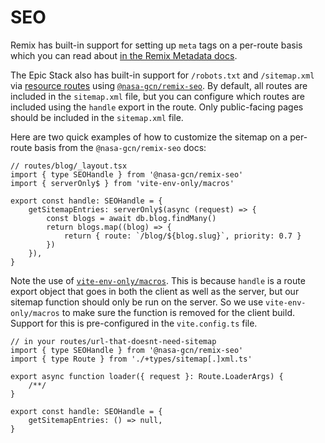 # SEO

Remix has built-in support for setting up `meta` tags on a per-route basis which
you can read about
[in the Remix Metadata docs](https://remix.run/docs/en/main/route/meta).

The Epic Stack also has built-in support for `/robots.txt` and `/sitemap.xml`
via [resource routes](https://remix.run/docs/en/main/guides/resource-routes)
using [`@nasa-gcn/remix-seo`](https://github.com/nasa-gcn/remix-seo). By
default, all routes are included in the `sitemap.xml` file, but you can
configure which routes are included using the `handle` export in the route. Only
public-facing pages should be included in the `sitemap.xml` file.

Here are two quick examples of how to customize the sitemap on a per-route basis
from the `@nasa-gcn/remix-seo` docs:

```tsx
// routes/blog/_layout.tsx
import { type SEOHandle } from '@nasa-gcn/remix-seo'
import { serverOnly$ } from 'vite-env-only/macros'

export const handle: SEOHandle = {
	getSitemapEntries: serverOnly$(async (request) => {
		const blogs = await db.blog.findMany()
		return blogs.map((blog) => {
			return { route: `/blog/${blog.slug}`, priority: 0.7 }
		})
	}),
}
```

Note the use of
[`vite-env-only/macros`](https://github.com/pcattori/vite-env-only). This is
because `handle` is a route export object that goes in both the client as well
as the server, but our sitemap function should only be run on the server. So we
use `vite-env-only/macros` to make sure the function is removed for the client
build. Support for this is pre-configured in the `vite.config.ts` file.

```tsx
// in your routes/url-that-doesnt-need-sitemap
import { type SEOHandle } from '@nasa-gcn/remix-seo'
import { type Route } from './+types/sitemap[.]xml.ts'

export async function loader({ request }: Route.LoaderArgs) {
	/**/
}

export const handle: SEOHandle = {
	getSitemapEntries: () => null,
}
```
